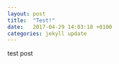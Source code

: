 ```yaml
---
layout: post
title:  "Test!"
date:   2017-04-29 14:03:18 +0100
categories: jekyll update
---
```

test post